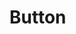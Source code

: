<script setup>
import demo from './demo.vue'
</script>

# Button

<Preview comp-name="Button" demo-name="demo">
  <demo />
</Preview>